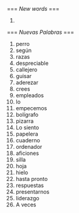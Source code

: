=== *New words* ===

1.

=== *Nuevas Palabras* ===

1. perro
2. según
3. razas
4. despreciable
5. callejero
6. guisar
7. aderezar
8. crees  
9. empleados
10. lo
11. empecemos
12. bolígrafo
13. pizarra
14. Lo siento
15. papelera
16. cuaderno
17. ordenador
18. aficiones
19. silla
20. hoja
21. hielo
22. hasta pronto
23. respuestas
24. presentarnos
25. liderazgo
26. A veces

